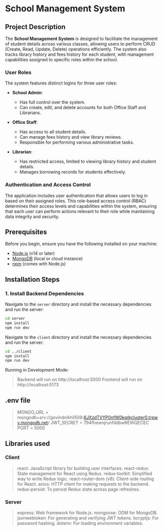# School Management System

## Project Description

The **School Management System** is designed to facilitate the management of student details across various classes, allowing users to perform CRUD (Create, Read, Update, Delete) operations efficiently. The system also tracks library history and fees history for each student, with management capabilities assigned to specific roles within the school.

### User Roles

The system features distinct logins for three user roles:

- **School Admin**: 
  - Has full control over the system.
  - Can create, edit, and delete accounts for both Office Staff and Librarians.

- **Office Staff**:
  - Has access to all student details.
  - Can manage fees history and view library reviews.
  - Responsible for performing various administrative tasks.

- **Librarian**:
  - Has restricted access, limited to viewing library history and student details.
  - Manages borrowing records for students effectively.

### Authentication and Access Control

The application includes user authentication that allows users to log in based on their assigned roles. This role-based access control (RBAC) determines their access levels and capabilities within the system, ensuring that each user can perform actions relevant to their role while maintaining data integrity and security.

## Prerequisites

Before you begin, ensure you have the following installed on your machine:

- [Node.js](https://nodejs.org/) (v14 or later)
- [MongoDB](https://www.mongodb.com/) (local or cloud instance)
- [npm](https://www.npmjs.com/) (comes with Node.js)

## Installation Steps

### 1. Install Backend Dependencies

Navigate to the `server` directory and install the necessary dependencies and run the server:

```bash
cd server
npm install
npm run dev
```

Navigate to the `client` directory and install the necessary dependencies and run the server:

```bash
cd ../client
npm install
npm run dev
```
Running in Development Mode:
> Backend will run on http://localhost:5000 Frontend will run on http://localhost:5173

## .env file
> MONGO_URL = mongodb+srv://govindnikhil508:6JXzdTVYP0nfW0kq@cluster0.trpwv.mongodb.net/
JWT_SECRET = 794fhewnjrunfddbwREWQECEC
PORT = 5000

## Libraries used

### Client
> react: JavaScript library for building user interfaces. react-redux: State management for React using Redux. redux-toolkit: Simplified way to write Redux logic. react-router-dom (v6): Client-side routing for React. axios: HTTP client for making requests to the backend. redux-persist: To persist Redux state across page refreshes.


### Server
> express: Web framework for Node.js. mongoose: ODM for MongoDB. jsonwebtoken: For generating and verifying JWT tokens. bcryptjs: For password hashing. dotenv: For loading environment variables.



